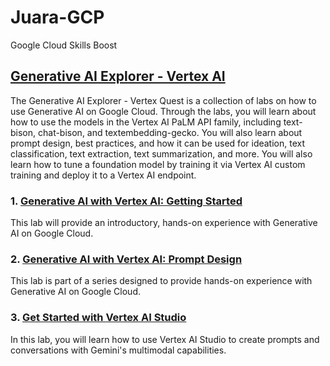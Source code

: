 # Juara-GCP

Google Cloud Skills Boost

## [Generative AI Explorer - Vertex AI](https://www.cloudskillsboost.google/course_templates/723)

The Generative AI Explorer - Vertex Quest is a collection of labs on how to use Generative AI on Google Cloud. Through the labs, you will learn about how to use the models in the Vertex AI PaLM API family, including text-bison, chat-bison, and textembedding-gecko. You will also learn about prompt design, best practices, and how it can be used for ideation, text classification, text extraction, text summarization, and more. You will also learn how to tune a foundation model by training it via Vertex AI custom training and deploy it to a Vertex AI endpoint.

### 1. [Generative AI with Vertex AI: Getting Started](https://www.cloudskillsboost.google/course_templates/723/labs/408190)
This lab will provide an introductory, hands-on experience with Generative AI on Google Cloud.

### 2. [Generative AI with Vertex AI: Prompt Design](https://www.cloudskillsboost.google/course_templates/723/labs/408191)
This lab is part of a series designed to provide hands-on experience with Generative AI on Google Cloud.

### 3. [Get Started with Vertex AI Studio](https://www.cloudskillsboost.google/course_templates/723/labs/408192)
In this lab, you will learn how to use Vertex AI Studio to create prompts and conversations with Gemini's multimodal capabilities.

